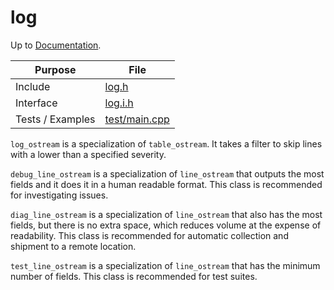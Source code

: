 # log

Up to [Documentation](../README.md).

Purpose          | File
---------------- | ----
Include          | [log.h](../../src/log.h)
Interface        | [log.i.h](../../src/log.i.h)
Tests / Examples | [test/main.cpp](../../test/main.cpp)

`log_ostream` is a specialization of `table_ostream`.
It takes a filter to skip lines with a lower than a specified severity.

`debug_line_ostream` is a specialization of `line_ostream` that outputs the most fields and it does it in a human readable format.
This class is recommended for investigating issues.

`diag_line_ostream` is a specialization of `line_ostream` that also has the most fields, but there is no extra space, which reduces volume at the expense of readability.
This class is recommended for automatic collection and shipment to a remote location.

`test_line_ostream` is a specialization of `line_ostream` that has the minimum number of fields.
This class is recommended for test suites.
